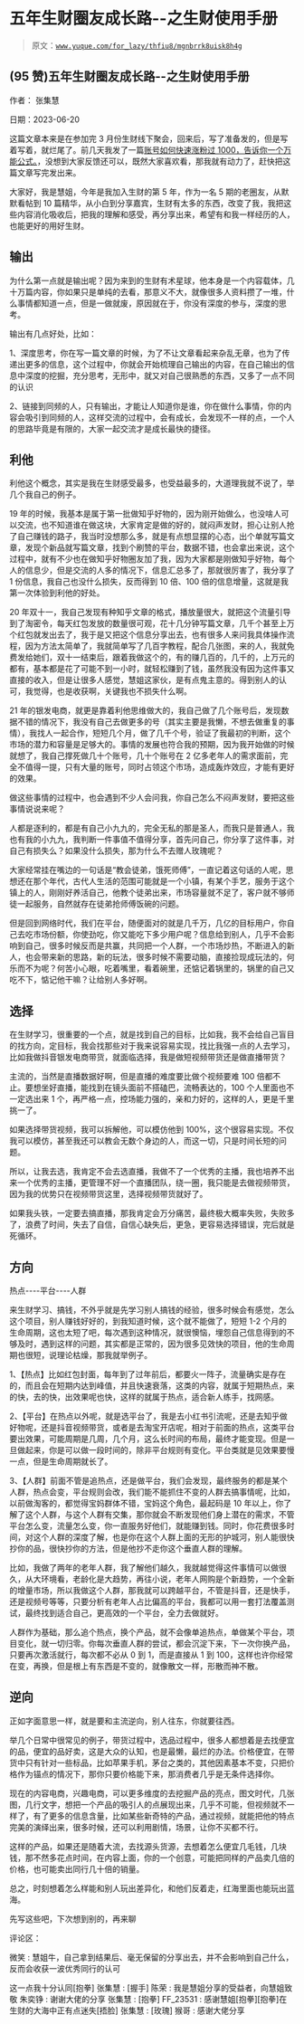 # 五年生财圈友成长路--之生财使用手册

> 原文：[`www.yuque.com/for_lazy/thfiu8/mgnbrrk8uisk8h4g`](https://www.yuque.com/for_lazy/thfiu8/mgnbrrk8uisk8h4g)



## (95 赞)五年生财圈友成长路--之生财使用手册 

作者： 张集慧 

日期：2023-06-20 

这篇文章本来是在参加完 3 月份生财线下聚会，回来后，写了准备发的，但是写着写着，就烂尾了。前几天我发了一篇[账号如何快速涨粉过 1000，告诉你一个万能公式。](https://articles.zsxq.com/id_jq89ctisvwwo.html)，没想到大家反馈还可以，既然大家喜欢看，那我就有动力了，赶快把这篇文章写完发出来。 

大家好，我是慧姐，今年是我加入生财的第 5 年，作为一名 5 期的老圈友，从默默看帖到 10 篇精华，从小白到分享嘉宾，生财有太多的东西，改变了我，我把这些内容消化吸收后，把我的理解和感受，再分享出来，希望有和我一样经历的人，也能更好的用好生财。 

## 输出 

为什么第一点就是输出呢？因为来到的生财有术星球，他本身是一个内容载体，几十万篇内容，你如果只是单纯的去看，那意义不大，就像很多人资料攒了一堆，什么事情都知道一点，但是一做就废，原因就在于，你没有深度的参与，深度的思考。 

输出有几点好处，比如： 

1、深度思考，你在写一篇文章的时候，为了不让文章看起来杂乱无章，也为了传递出更多的信息，这个过程中，你就会开始梳理自己输出的内容，在自己输出的信息中深度的挖掘，充分思考，无形中，就又对自己很熟悉的东西，又多了一点不同的认识 

2、链接到同频的人，只有输出，才能让人知道你是谁，你在做什么事情，你的内容会吸引到同频的人，这样交流的过程中，会有成长，会发现不一样的点，一个人的思路毕竟是有限的，大家一起交流才是成长最快的捷径。 

## 利他 

利他这个概念，其实是我在生财感受最多，也受益最多的，大道理我就不说了，举几个我自己的例子。 

19 年的时候，我基本是属于第一批做知乎好物的，因为刚开始做么，也没啥人可以交流，也不知道谁在做这块，大家肯定是做的好的，就闷声发财，担心让别人抢了自己赚钱的路子，我当时没想那么多，就是有点想显摆的心态，出个单就写篇文章，发现个新品就写篇文章，找到个刷赞的平台，数据不错，也会拿出来说，这个过程中，就有不少也在做知乎好物圈友加了我，因为大家都是刚做知乎好物，每个人的信息少，但是交流的人多的情况下，信息汇总多了，那就很厉害了，我分享了 1 份信息，我自己也没什么损失，反而得到 10 倍、100 倍的信息增量，这就是我第一次体验到利他的好处。 

20 年双十一，我自己发现有种知乎文章的格式，播放量很大，就把这个流量引导到了淘密令，每天红包发放的数量很可观，花十几分钟写篇文章，几千个甚至上万个红包就发出去了，我于是又把这个信息分享出去，也有很多人来问我具体操作流程，因为方法太简单了，我就简单写了几百字教程，配合几张图，来的人，我就免费发给她们，双十一结束后，跟着我做这个的，有的赚几百的，几千的，上万元的都有，基本都是花了可能不到一小时，就轻松赚到了钱，虽然我没有因为这件事又直接的收入，但是让很多人感觉，慧姐这家伙，是有点鬼主意的。得到别人的认可，我觉得，也是收获啊，关键我也不损失什么啊。 

21 年的银发电商，就更是靠着利他思维做大的，我自己做了几个账号后，发现数据不错的情况下，我没有自己去做更多的号（其实主要是我懒，不想去做重复的事情），我找人一起合作，短短几个月，做了几千个号，验证了我最初的判断，这个市场的潜力和容量是足够大的。事情的发展也符合我的预期，因为我开始做的时候就想了，我自己撑死做几十个账号，几十个账号在 2 亿多老年人的需求面前，完全不值得一提，只有大量的账号，同时占领这个市场，造成轰炸效应，才能有更好的效果。 

做这些事情的过程中，也会遇到不少人会问我，你自己怎么不闷声发财，要把这些事情说说来呢？ 

人都是逐利的，都是有自己小九九的，完全无私的那是圣人，而我只是普通人，我也有我的小九九，我判断一件事值不值得分享，首先问自己，你分享了这件事，对自己有损失么？如果没什么损失，那为什么不去赠人玫瑰呢？ 

大家经常挂在嘴边的一句话是“教会徒弟，饿死师傅”，一直记着这句话的人呢，思想还在那个年代，古代人生活的范围可能就是一个小镇，有某个手艺，服务于这个镇上的人，刚刚好养活自己，他教个徒弟出来，市场容量就不足了，客户就不够师徒一起服务，自然就存在徒弟抢师傅饭碗的问题。 

但是回到网络时代，我们在平台，随便面对的就是几千万，几亿的目标用户，你自己去吃市场份额，你使劲吃，你又能吃下多少用户呢？信息给到别人，几乎不会影响到自己，很多时候反而是共赢，共同把一个人群，一个市场炒热，不断进入的新人，也会带来新的思路，新的玩法，很多时候不需要动脑，直接捡现成玩法的，何乐而不为呢？何苦小心眼，吃着嘴里，看着碗里，还惦记着锅里的，锅里的自己又吃不下，惦记他干嘛？让给别人多好啊。 

## 选择 

在生财学习，很重要的一个点，就是找到自己的目标，比如我，我不会给自己盲目的找方向，定目标，我会找那些对于我来说容易实现，找比我强一点的人去学习，比如我做抖音银发电商带货，就面临选择，我是做短视频带货还是做直播带货？ 

主流的，当然是直播数据好啊，但是直播的难度要比做个视频要难 100 倍都不止。要想坐好直播，能找到在镜头面前不搭磕巴，流畅表达的，100 个人里面也不一定选出来 1 个，再严格一点，控场能力强的，亲和力好的，这样的人，更是千里挑一了。 

如果选择带货视频，我可以拆解他，可以模仿他到 100%，这个很容易实现。不仅我可以模仿，甚至我还可以教会无数个身边的人，而这一切，只是时间长短的问题。 

所以，让我去选，我肯定不会去选直播，我做不了一个优秀的主播，我也培养不出来一个优秀的主播，更管理不好一个直播团队，绕一圈，我只能是去做视频带货，因为我的优势只在视频带货这里，选择视频带货就好了。 

如果我头铁，一定要去搞直播，那我肯定会万分痛苦，最终极大概率失败，失败多了，浪费了时间，失去了自信，自信心缺失后，更急，更容易选择错误，完后就是死循环。 

## 方向 

热点----平台----人群 

来生财学习、搞钱，不外乎就是先学习别人搞钱的经验，很多时候会有感觉，怎么这个项目，别人赚钱好好的，到我知道时候，这个就不能做了，短短 1-2 个月的生命周期，这也太短了吧，每次遇到这种情况，就很懊恼，埋怨自己信息得到的不够及时，遇到这样的问题，其实都是正常的，因为很多见效快的项目，他的生命周期也很短，说理论枯燥，那我就举例子。 

1、【热点】比如红包封面，每年到了过年前后，都要火一阵子，流量确实是存在的，而且会在短期内达到峰值，并且快速衰落，这类的内容，就属于短期热点，来的快，去的快，出效果呢也快，这样的就属于热点，适合新人练手，找网感。 

2、【平台】在热点以外呢，就是选平台了，我是去小红书引流呢，还是去知乎做好物呢，还是抖音视频带货，或者是去淘宝开店呢，相对于前面的热点，这类平台要出效果，可能周期是几周，几个月，这么长时间的布局，最终才能变现。但是一旦做起来，你是可以做一段时间的，除非平台规则有变化。平台类就是见效果要慢一点，但是生命周期就长了。 

3、【人群】前面不管是追热点，还是做平台，我们会发现，最终服务的都是某个人群，热点会变，平台规则会改，我们能不能抓住不变的人群去搞事情呢，比如，以前做淘客的，都觉得宝妈群体不错，宝妈这个角色，最起码是 10 年以上，你了解了这个人群，与这个人群有交集，那你就会不断发现他们身上潜在的需求，不管平台怎么变，流量怎么变，你一直服务好他们，就能赚到钱。同时，你花费很多时间，对这个人群的深度了解，也是你在这个人群上面的无形的护城河，别人能很快抄你的品，很快抄你的方法，但是他抄不走你这个垂直人群的理解。 

比如，我做了两年的老年人群，我了解他们越久，我就越觉得这件事情可以做很久，从大环境看，老龄化是大趋势，再往小说，老年人网购是个新趋势，一个全新的增量市场，所以我做这个人群，那我就可以跨越平台，不管是抖音，还是快手，还是视频号等等，只要分析有老年人占比偏高的平台，我都可以用一套打法覆盖测试，最终找到适合自己，更高效的一个平台，全力去做就好。 

人群作为基础，那么追个热点，换个产品，就不会像单追热点，单做某个平台，项目变化，就一切归零。你每次垂直人群的尝试，都会沉淀下来，下一次你换产品，只要再次激活就行，每次都不必从 0 到 1，而是直接从 1 到 100，这样也许你经常在变，再换，但是根上有东西是不变的，就像散文一样，形散而神不散。 

## 逆向 

正如字面意思一样，就是要和主流逆向，别人往东，你就要往西。 

举几个日常中很常见的例子，带货过程中，选品过程中，很多人都想着是去找便宜的品，便宜的品好卖，这是大众的认知，也是最懒，最烂的办法。价格便宜，在带货中只有针对一些标品，比如苹果手机，茅台之类的，其他因素基本不变，只把价格作为锚点的情况下，那你只要价格能下来，那消费者几乎是无条件选择你。 

现在的内容电商，兴趣电商，可以更多维度的去挖掘产品的亮点，图文时代，几张图，几行文字，想把一个产品的吸引人的点展现出来，几乎不可能，但视频就不一样了，有了更多的信息含量，比如某些新奇特的产品，通过视频，就能把他的特点完美的演绎出来，很多时候，还可以利用剧情，场景，让你不买都不行。 

这样的产品，如果还是随着大流，去找源头货源，去想着怎么便宜几毛钱，几块钱，那不然多花点时间，在内容上面，你的一个创意，可能把同样的产品卖几倍的价格，也可能卖出同行几十倍的销量。 

总之，时刻想着怎么样能和别人玩出差异化，和他们反着走，红海里面也能玩出蓝海。 

先写这些吧，下次想到别的，再来聊 

评论区： 

微笑 : 慧姐牛，自己拿到结果后、毫无保留的分享出去，并不会影响到自己什么，反而会收获一波优秀同行的认可 

这一点我十分认同[抱拳] 张集慧 : [握手] 陈荣 : 我是慧姐分享的受益者，向慧姐致敬 朱奕铮 : 谢谢大佬的分享 张集慧 : [抱拳] FF_23531 : 感谢慧姐[抱拳][抱拳]在生财的大海中正有点迷失[捂脸] 张集慧 : [玫瑰] 猴哥 : 感谢大佬分享